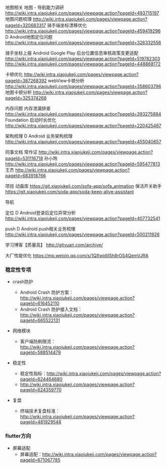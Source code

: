 
地图相关
地图 - 导航能力调研
http://wiki.intra.xiaojukeji.com/pages/viewpage.action?pageId=493715197
地图问题梳理
http://wiki.intra.xiaojukeji.com/pages/viewpage.action?pageId=320683317
骑手端坐标漂移优化
http://wiki.intra.xiaojukeji.com/pages/viewpage.action?pageId=459419296
D Android地图定位问题
http://wiki.intra.xiaojukeji.com/pages/viewpage.action?pageId=326332556



骑手坐标上报
Android Google Play 后台位置信息审核政策变更适配
http://wiki.intra.xiaojukeji.com/pages/viewpage.action?pageId=519782303
http://wiki.intra.xiaojukeji.com/pages/viewpage.action?pageId=448868172



卡顿优化
http://wiki.intra.xiaojukeji.com/pages/viewpage.action?pageId=387268392
webView卡顿分析
http://wiki.intra.xiaojukeji.com/pages/viewpage.action?pageId=358603796
地图卡顿分析
http://wiki.intra.xiaojukeji.com/pages/viewpage.action?pageId=325374268



内存问题
内存泄漏排查
http://wiki.intra.xiaojukeji.com/pages/viewpage.action?pageId=393275884
Foundation 启动时长优化
http://wiki.intra.xiaojukeji.com/pages/viewpage.action?pageId=220425467



架构梳理
D Android 业务架构梳理
http://wiki.intra.xiaojukeji.com/pages/viewpage.action?pageId=455040657


同事文档
常作证
http://wiki.intra.xiaojukeji.com/pages/viewpage.action?pageId=531116718
孙小玲
http://wiki.intra.xiaojukeji.com/pages/viewpage.action?pageId=595477813
王杰
http://wiki.intra.xiaojukeji.com/pages/viewpage.action?pageId=683918766


项目
动画库
https://git.xiaojukeji.com/sofa-app/sofa_animation
保活开关助手
https://git.xiaojukeji.com/soda-app/soda-keep-alive-assistant


导航


定位
D Android登录后定位异常分析
http://wiki.intra.xiaojukeji.com/pages/viewpage.action?pageId=407732541



push
D Android push相关业务梳理
http://wiki.intra.xiaojukeji.com/pages/viewpage.action?pageId=500211926



学习博客【质量高】
http://gityuan.com/archive/


大厂性能优化
https://mp.weixin.qq.com/s/1QXwjdiISh8rOS4QemVJRA

### 稳定性专项
- crash防护
    - Android Crash 防护方案：http://wiki.intra.xiaojukeji.com/pages/viewpage.action?pageId=616452110
    - Android Crash 防护接入文档：http://wiki.intra.xiaojukeji.com/pages/viewpage.action?pageId=665522131


- 网络模块
    - 客户端防刷限流：http://wiki.intra.xiaojukeji.com/pages/viewpage.action?pageId=588514479


- 稳定性
    - 稳定性指标：http://wiki.intra.xiaojukeji.com/pages/viewpage.action?pageId=624464680
    - http://wiki.intra.xiaojukeji.com/pages/viewpage.action?pageId=624359770


- 复盘
    - 终端技术复盘标准：http://wiki.intra.xiaojukeji.com/pages/viewpage.action?pageId=481929548




### flutter方向
- 屏幕适配
    - 屏幕适配：http://wiki.intra.xiaojukeji.com/pages/viewpage.action?pageId=671067785


